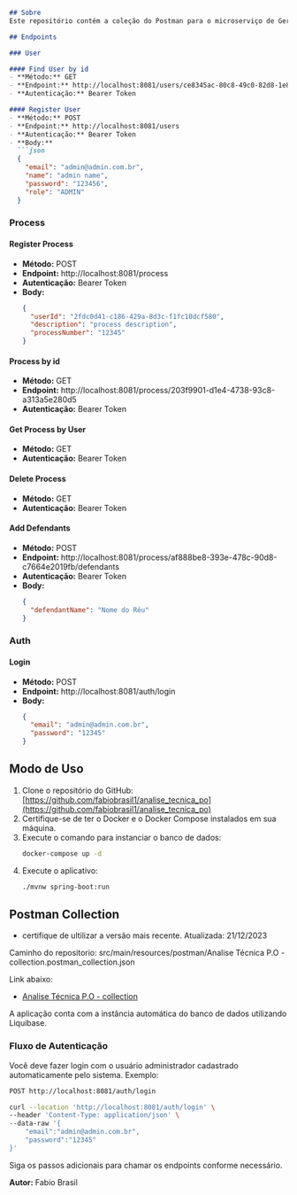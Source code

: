 
```markdown
## Sobre
Este repositório contém a coleção do Postman para o microserviço de Gerenciamento de Processos, desenvolvido com Spring Boot e Postgresql.

## Endpoints

### User

#### Find User by id
- **Método:** GET
- **Endpoint:** http://localhost:8081/users/ce8345ac-80c8-49c0-82d8-1e83ebe5588b
- **Autenticação:** Bearer Token

#### Register User
- **Método:** POST
- **Endpoint:** http://localhost:8081/users
- **Autenticação:** Bearer Token
- **Body:**
  ```json
  {
    "email": "admin@admin.com.br",
    "name": "admin name",
    "password": "123456",
    "role": "ADMIN"
  }
  ```

### Process

#### Register Process
- **Método:** POST
- **Endpoint:** http://localhost:8081/process
- **Autenticação:** Bearer Token
- **Body:**
  ```json
  {
    "userId": "2fdc0d41-c186-429a-8d3c-f1fc10dcf580",
    "description": "process description",
    "processNumber": "12345"
  }
  ```

#### Process by id
- **Método:** GET
- **Endpoint:** http://localhost:8081/process/203f9901-d1e4-4738-93c8-a313a5e280d5
- **Autenticação:** Bearer Token

#### Get Process by User
- **Método:** GET
- **Autenticação:** Bearer Token

#### Delete Process
- **Método:** GET
- **Autenticação:** Bearer Token

#### Add Defendants
- **Método:** POST
- **Endpoint:** http://localhost:8081/process/af888be8-393e-478c-90d8-c7664e2019fb/defendants
- **Autenticação:** Bearer Token
- **Body:**
  ```json
  {
    "defendantName": "Nome do Réu"
  }
  ```

### Auth

#### Login
- **Método:** POST
- **Endpoint:** http://localhost:8081/auth/login
- **Body:**
  ```json
  {
    "email": "admin@admin.com.br",
    "password": "12345"
  }
  ```

## Modo de Uso
1. Clone o repositório do GitHub: [https://github.com/fabiobrasil1/analise_tecnica_po](https://github.com/fabiobrasil1/analise_tecnica_po)
2. Certifique-se de ter o Docker e o Docker Compose instalados em sua máquina.
3. Execute o comando para instanciar o banco de dados:
   ```bash
   docker-compose up -d
   ```
4. Execute o aplicativo:
   ```bash
   ./mvnw spring-boot:run
   ```

## Postman Collection

* certifique de ultilizar a versão mais recente.
Atualizada: 21/12/2023

Caminho do repositorio:
src/main/resources/postman/Analise Técnica P.O - collection.postman_collection.json

Link abaixo:
- [Analise Técnica P.O - collection](src/main/resources/postman/Analise%20Técnica%20P.O%20-%20collection.postman_collection.json)

A aplicação conta com a instância automática do banco de dados utilizando Liquibase.

### Fluxo de Autenticação
Você deve fazer login com o usuário administrador cadastrado automaticamente pelo sistema. Exemplo:
```bash
POST http://localhost:8081/auth/login

curl --location 'http://localhost:8081/auth/login' \
--header 'Content-Type: application/json' \
--data-raw '{
    "email":"admin@admin.com.br",
    "password":"12345"
}'
```

Siga os passos adicionais para chamar os endpoints conforme necessário.

**Autor:** Fabio Brasil
```